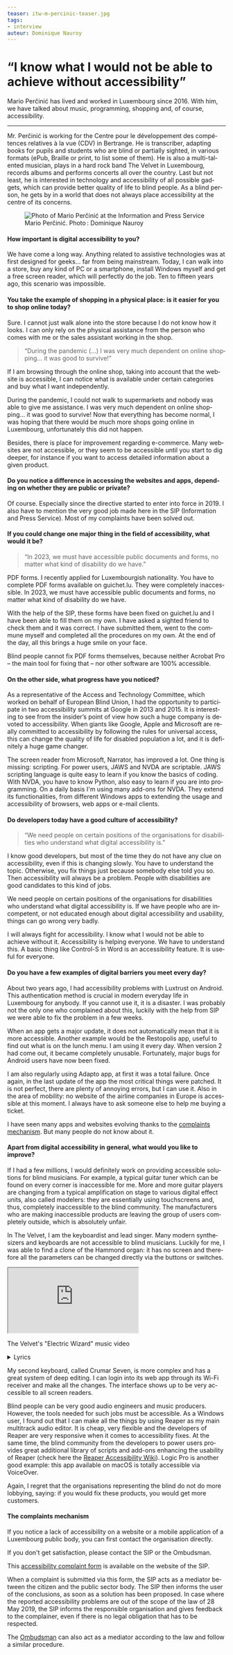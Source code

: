```yaml
---
teaser: itw-m-percinic-teaser.jpg
tags:
- interview
auteur: Dominique Nauroy
---
```

<div lang="en">
<hgroup>
	<h1><q>I know what I would not be able to achieve without accessibility</q></h1>
	<p>Mario Perčinić has lived and worked in Luxembourg since 2016. With him, we have talked about music, programming, shopping and, of course, accessibility.</p>
</hgroup>
<hr>
<div class="intro">
    <p>Mr. Perčinić is working for the <span lang="fr">Centre pour le développement des compétences relatives à la vue (CDV)</span> in Bertrange. He is transcriber, adapting books for pupils and students who are blind or partially sighted, in various formats (ePub, Braille or print, to list some of them). He is also a multi-talented musician, plays in a hard rock band The Velvet in Luxembourg, records albums and performs concerts all over the country. Last but not least, he is interested in technology and accessibility of all possible gadgets, which can provide better quality of life to blind people. As a blind person, he gets by in a world that does not always place accessibility at the centre of its concerns.</p>
</div>
<figure role="group" aria-label="Mario Perčinić. Photo: Dominique Nauroy" class="pic">
    <img src="../../../../content/fr/news/img/itw-m-percinic.jpg" alt="Photo of Mario Perčinić at the Information and Press Service">
    <figcaption>Mario Perčinić. Photo&#8239;: Dominique Nauroy</figcaption>
</figure>

<h4>How important is digital accessibility to you?</h4>
<p>We have come a long way. Anything related to assistive technologies was at first designed for geeks... far from being mainstream. Today, I can walk into a store, buy any kind of PC or a smartphone, install Windows myself and get a free screen reader, which will perfectly do the job. Ten to fifteen years ago, this scenario was impossible.</p>
<h4>You take the example of shopping in a physical place: is it easier for you to shop online today?</h4>
<p>Sure. I cannot just walk alone into the store because I do not know how it looks. I can only rely on the physical assistance from the person who comes with me or the sales assistant working in the shop.</p>
<blockquote><p>“During the pandemic (...) I was very much dependent on online shopping... it was good to survive!”</p></blockquote>
<p>If I am browsing through the online shop, taking into account that the website is accessible, I can notice what is available under certain categories and buy what I want independently.</p>
<p>During the pandemic, I could not walk to supermarkets and nobody was able to give me assistance. I was very much dependent on online shopping... it was good to survive! Now that everything has become normal, I was hoping that there would be much more shops going online in Luxembourg, unfortunately this did not happen.</p>
<p>Besides, there is place for improvement regarding e-commerce. Many websites are not accessible, or they seem to be accessible until you start to dig deeper, for instance if you want to access detailed information about a given product.</p>
<h4>Do you notice a difference in accessing the websites and apps, depending on whether they are public or private?</h4>
<p>Of course. Especially since the directive started to enter into force in 2019. I also have to mention the very good job made here in the SIP (Information and Press Service). Most of my complaints have been solved out.</p>
<h4>If you could change one major thing in the field of accessibility, what would it be?</h4>
<blockquote><p>“In 2023, we must have accessible public documents and forms, no matter what kind of disability do we have.”</p></blockquote>
<p>PDF forms. I recently applied for Luxembourgish nationality. You have to complete PDF forms available on guichet.lu. They were completely inaccessible. In 2023, we must have accessible public documents and forms, no matter what kind of disability do we have. </p>
<p>With the help of the SIP, these forms have been fixed on guichet.lu and I have been able to fill them on my own. I have asked a sighted friend to check them and it was correct. I have submitted them, went to the commune myself and completed all the procedures on my own. At the end of the day, all this brings a huge smile on your face.</p>
<p>Blind people cannot fix PDF forms themselves, because neither Acrobat Pro – the main tool for fixing that – nor other software are 100% accessible.</p>
<h4>On the other side, what progress have you noticed?</h4>
<p>As a representative of the Access and Technology Committee, which worked on behalf of European Blind Union, I had the opportunity to participate in two accessibility summits at Google in 2013 and 2015. It is interesting to see from the insider’s point of view how such a huge company is devoted to accessibility. When giants like Google, Apple and Microsoft are really committed to accessibility by following the rules for universal access, this can change the quality of life for disabled population a lot, and it is definitely a huge game changer. </p>
<p>The screen reader from Microsoft, Narrator, has improved a lot. One thing is missing: scripting. For power users, JAWS and NVDA are scriptable. JAWS scripting language is quite easy to learn if you know the basics of coding. With NVDA, you have to know Python, also easy to learn if you are into programming. On a daily basis I'm using many add-ons for NVDA. They extend its functionalities, from different Windows apps to extending the usage and accessibility of browsers, web apps or e-mail clients.</p>
<h4>Do developers today have a good culture of accessibility?</h4>
<blockquote><p>“We need people on certain positions of the organisations for disabilities who understand what digital accessibility is.”</p></blockquote>
<p>I know good developers, but most of the time they do not have any clue on accessibility, even if this is changing slowly. You have to understand the topic. Otherwise, you fix things just because somebody else told you so. Then accessibility will always be a problem. People with disabilities are good candidates to this kind of jobs. </p>
<p>We need people on certain positions of the organisations for disabilities who understand what digital accessibility is. If we have people who are incompetent, or not educated enough about digital accessibility and usability, things can go wrong very badly. </p>
<p>I will always fight for accessibility. I know what I would not be able to achieve without it. Accessibility is helping everyone. We have to understand this. A basic thing like Control-S in Word is an accessibility feature. It is useful for everyone.</p>
<h4>Do you have a few examples of digital barriers you meet every day?</h4>
<p>About two years ago, I had accessibility problems with Luxtrust on Android. This authentication method is crucial in modern everyday life in Luxembourg for anybody. If you cannot use it, it is a disaster. I was probably not the only one who complained about this, luckily with the help from SIP we were able to fix the problem in a few weeks.</p>
<p>When an app gets a major update, it does not automatically mean that it is more accessible. Another example would be the Restopolis app, useful to find out what is on the lunch menu. I am using it every day. When version 2 had come out, it became completely unusable. Fortunately, major bugs for Android users have now been fixed.</p>
<p>I am also regularly using Adapto app, at first it was a total failure. Once again, in the last update of the app the most critical things were patched. It is not perfect, there are plenty of annoying errors, but I can use it. Also in the area of mobility: no website of the airline companies in Europe is accessible at this moment. I always have to ask someone else to help me buying a ticket.</p>
<p>I have seen many apps and websites evolving thanks to the <a href="https://accessibilite.public.lu/fr/news/2023-02-24-complaints2022.html">complaints mechanism</a>. But many people do not know about it.</p>
<h4>Apart from digital accessibility in general, what would you like to improve?</h4>
<p>If I had a few millions, I would definitely work on providing accessible solutions for blind musicians. For example, a typical guitar tuner which can be found on every corner is inaccessible for me. More and more guitar players are changing from a typical amplification on stage to various digital effect units, also called modelers: they are essentially using touchscreens and, thus, completely inaccessible to the blind community. The manufacturers who are making inaccessible products are leaving the group of users completely outside, which is absolutely unfair.</p>
<p>In The Velvet, I am the keyboardist and lead singer. Many modern synthesizers and keyboards are not accessible to blind musicians. Luckily for me, I was able to find a clone of the Hammond organ: it has no screen and therefore all the parameters can be changed directly via the buttons or switches.</p>
<div class="video-parent-container">
    <div class="video-container">
        <iframe src="https://www.youtube.com/embed/xULJa1Wm8h8" title="The Velvet - Electric wizard, video on YouTube" allow="accelerometer; autoplay; clipboard-write; encrypted-media; gyroscope; picture-in-picture; web-share" allowfullscreen></iframe>
    </div>
    <p class="video-desc">The Velvet's "Electric Wizard" music video</p>
    <details class="lyrics">
        <summary>Lyrics</summary>
        <p>To the thunder and lightnings of a whirling storm</p>
        <p>A visionary genius a prodigy was born</p>
        <p>Destined to unravel the secret of the gods</p>
        <p>Destined to ignite the wrath of the lords</p>
        <p>Wizard without hat and tricks</p>
        <p>Witchcraft without cans and bricks</p>
        <p>Wizard without hat and tricks</p>
        <p>Witchcraft without cans and bricks</p>
        <p>The electric wizard</p>
        <p>Neon messiah, master of the lightning</p>
        <p>exploited by the thiefs</p>
        <p>His gift of enlightment</p>
        <p>destroyed by the kings</p>
        <p>Wizard without hat and tricks</p>
        <p>Witchcraft without cans and bricks</p>
        <p>Wizard without hat and tricks</p>
        <p>Witchcraft without cans and bricks</p>
        <p>The electric wizard</p>
    </details>
</div>
<p>My second keyboard, called Crumar Seven, is more complex and has a great system of deep editing. I can login into its web app through its Wi-Fi receiver and make all the changes. The interface shows up to be very accessible to all screen readers.</p>
<p>Blind people can be very good audio engineers and music producers. However, the tools needed for such jobs must be accessible. As a Windows user, I found out that I can make all the things by using Reaper as my main multitrack audio editor. It is cheap, very flexible and the developers of Reaper are very responsive when it comes to accessibility fixes. At the same time, the blind community from the developers to power users provides great additional library of scripts and add-ons enhancing the usability of Reaper (check here the <a href="https://reaperaccessibility.com/index.php/Main_Page">Reaper Accessibility Wiki</a>). Logic Pro is another good example: this app available on macOS is totally accessible via VoiceOver.</p>
<p>Again, I regret that the organisations representing the blind do not do more lobbying, saying: if you would fix these products, you would get more customers.</p>
<aside class="contextbox">
    <h4>The complaints mechanism</h4>
    <p>If you notice a lack of accessibility on a website or a mobile application of a Luxembourg public body, you can first contact the organisation directly.</p>
    <p>If you don't get satisfaction, please contact the SIP or the Ombudsman.</p>
    <p>This <a href="https://sip.gouvernement.lu/en/support/reclamation-accessibilite.html">accessibility complaint form</a> is available on the website of the SIP.</p>
    <p>When a complaint is submitted via this form, the SIP acts as a mediator between the citizen and the public sector body. The SIP then informs the user of the conclusions, as soon as a solution has been proposed. In case where the reported accessibility problems are out of the scope of the law of 28 May 2019, the SIP informs the responsible organisation and gives feedback to the complainer, even if there is no legal obligation that has to be respected.</p>
    <p>The <a href="https://www.ombudsman.lu/">Ombudsman</a> can also act as a mediator according to the law and follow a similar procedure.</p>
</aside>
</div>